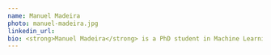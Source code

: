 ```yaml
---
name: Manuel Madeira
photo: manuel-madeira.jpg
linkedin_url: 
bio: <strong>Manuel Madeira</strong> is a PhD student in Machine Learning at EPFL, where he is trying to leverage Deep Learning to boost fundamental Sciences. His main interests range a broad spectrum, going from Optimization to Generative Models and Graph Deep Learning.
---
```

